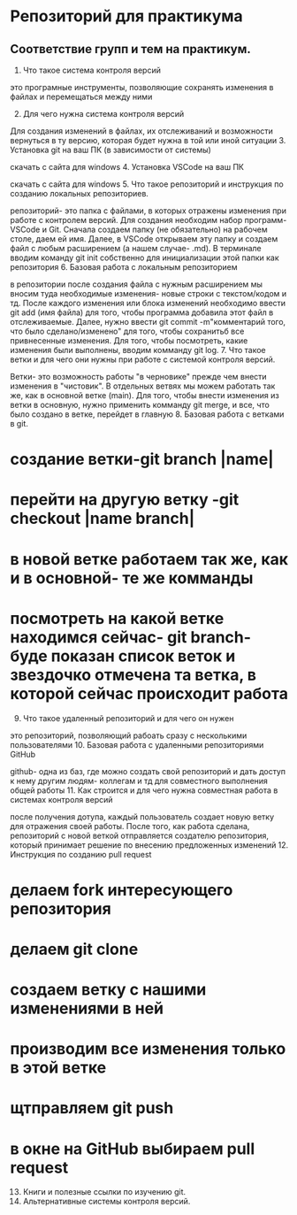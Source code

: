 # Репозиторий для практикума
## Соответствие групп и тем на практикум.

1. Что такое система контроля версий

это програмные инструменты, позволяющие сохранять изменения в файлах и перемещаться между ними

2. Для чего нужна система контроля версий

Для создания изменений в файлах, их отслеживаний и возможности вернуться в ту версию, которая будет нужна в той или иной ситуации
3. Установка git на ваш ПК (в зависимости от системы)

скачать с сайта для windows
4. Установка VSCode на ваш ПК

скачать с сайта для windows
5. Что такое репозиторий и инструкция по созданию локальных репозиториев.

репозиторий- это папка с файлами, в которых отражены изменения при работе с контролем версий. Для создания необходим набор программ- VSCode и Git. Сначала создаем папку (не обязательно) на рабочем столе, даем ей имя. Далее, в VSCode открываем эту папку и создаем файл с любым расширением (а нашем случае- .md). В терминале вводим команду git init собственно для инициализации этой папки как репозитория
6. Базовая работа с локальным репозиторием

в репозитории после создания файла с нужным расширением мы вносим туда необходимые изменения- новые строки с текстом/кодом и тд. После каждого изменения или блока изменений необходимо ввести git add (имя файла) для того, чтобы программа добавила этот файл в отслеживаемые. Далее, нужно ввести git commit -m"комментарий того, что было сделано/изменено" для того, чтобы сохранитьб все привнесенные изменения.
Для того, чтобы посмотреть, какие изменения были выполнены, вводим комманду git log. 
7. Что такое ветки и для чего они нужны при работе с системой контроля версий.

Ветки- это возможность работы "в черновике" прежде чем внести изменения в "чистовик". В отдельных ветвях мы можем работать так же, как в основной ветке (main). Для того, чтобы внести изменения из ветки в основную, нужно применить комманду git merge, и все, что было создано в ветке, перейдет в главную
8. Базовая работа с ветками в git.
# создание ветки-git branch |name|
# перейти на другую ветку -git checkout |name branch|
# в новой ветке работаем так же, как и в основной- те же комманды
# посмотреть на какой ветке находимся сейчас- git branch- буде показан список веток и звездочко отмечена та ветка, в которой сейчас происходит работа

9. Что такое удаленный репозиторий и для чего он нужен

это репозиторий, позволяющий рабоать сразу с несколькими пользователями
10. Базовая работа с удаленными репозиториями GitHub

github- одна из баз, где можно создать свой репозиторий и дать доступ к нему другим людям- коллегам и тд для совместного выполнения общей работы
11. Как строится и для чего нужна совместная работа в системах контроля версий

после получения дотупа, каждый пользователь создает новую ветку для отражения своей работы. После того, как работа сделана, репозиторий с новой веткой отправляется создателю репозитория, который принимает решение по внесению предложенных изменений
12. Инструкция по созданию pull request

# делаем fork интересующего репозитория
# делаем git clone
# создаем ветку с нашими изменениями в ней
# производим все изменения только в этой ветке
# щтправляем git push
# в окне на GitHub выбираем pull request

13. Книги и полезные ссылки по изучению git.
14. Альтернативные системы контроля версий.
